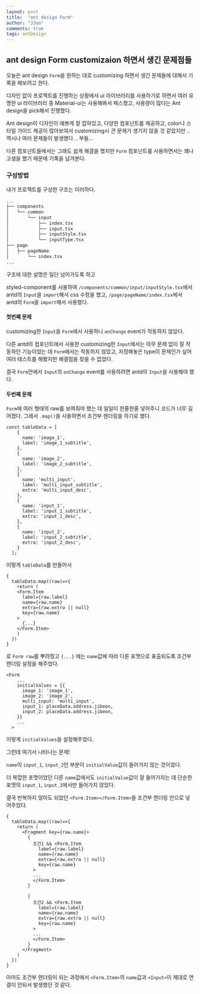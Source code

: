 ```yaml
---
layout: post
title:  "ant design Form"
author: "JJoo"
comments: true
tags: antDesign
---
```


## ant design Form customizaion 하면서 생긴 문제점들

오늘은 ant design `Form`을 원하는 대로 customizing 하면서 생긴 문제들에 대해서 기록을 해보려고 한다. 

디자인 없이 프로젝트를 진행하는 상황에서 ui 라이브러리를 사용하기로 하면서 여러 유명한 ui 라이브러리 중 Material-ui는 사용해봐서 패스했고, 사용량이 많다는 Ant design을 pick해서 진행했다. 

Ant design이 디자인이 예쁘게 잘 잡혀있고, 다양한 컴포넌트를 제공하고, color나 스타일 가이드 제공이 많아보여서 customizing시 큰 문제가 생기지 않을 것 같았지만 .. 
역시나 여러 문제들이 발생했다 .. 부들... 

다른 컴포넌트들에서는 그래도 쉽게 해결을 했지만 `Form` 컴포넌트를 사용하면서는 꽤나 고생을 했기 때문에 기록을 남겨본다. 

### 구성방법

내가 프로젝트를 구성한 구조는 이러하다. 

```bash
...
├── components
│   └── common
│       └── input
│           ├── index.tsx
│           ├── input.tsx
│           ├── inputStyle.tsx
│           └── inputType.tsx
├── page
│   ├── pageName
│       └── index.tsx
...
``` 
구조에 대한 설명은 일단 넘어가도록 하고 

styled-component를 사용하여 `/components/common/input/inputStyle.tsx`에서 antd의 `Input`을 `import`해서 css 수정을 했고, `/page/pageName/index.tsx`에서 antd의 `Form`을 `import`해서 사용했다. 

#### 첫번째 문제 

customizing한 `Input`을 `Form`에서 사용하니 `onChange` event가 작동하지 않았다. 

다른 antd의 컴포넌트에서 사용한 customizing한 `Input`에서는 아무 문제 없이 잘 작동하던 기능이었는 데 
`Form`에서는 작동하지 않았고, 지정해놓은 type이 문제인가 싶어 여러 테스트를 해봤지만 해결점을 찾을 수 없었다. 

결국 `Form`안에서 `Input`의 `onChange` event를 사용하려면 antd의 `Input`을 사용해야 했다. 

#### 두번째 문제 

`Form`에 여러 형태의 raw를 보여줘야 했는 데 일일이 한줄한줄 넣어주니 코드가 너무 길어졌다. 그래서 `.map()`을 사용하면서 조건부 렌더링을 하기로 했다. 

``` 
const tableData = [
    {
      name: 'image_1',
      label: 'image_1_subtitle',
    },
    {
      name: 'image_2',
      label: 'image_2_subtitle',
    },
    {
      name: 'multi_input',
      label: 'multi_input_subtitle',
      extra: 'multi_input_desc',
    },
    {
      name: 'input_1',
      label: 'input_1_subtitle',
      extra: 'input_1_desc',
    },
    {
      name: 'input_2',
      label: 'input_2_subtitle',
      extra: 'input_2_desc',
    }
  ];
```
이렇게 `tableData`를 만들어서 

```
{
  tableData.map((raw)=>{ 
    return (
    <Form.Item
      label={raw.label}
      name={raw.name}
      extra={raw.extra || null}
      key={raw.name}
    >
      {...}
    </Form.Item>
    )
  }) 
}
```

로 `Form raw`를 뿌려줬고 `{...}` 에는 `name`값에 따라 다른 포맷으로 표출되도록 조건부 렌더링 설정을 해주었다. 

```
<Form
    ... 
    initialValues = {{
      image_1: 'image_1',
      image_2: 'image_2',
      multi_input: 'multi_input',
      input_1: placeData.address.jibeon,
      input_2: placeData.address.jibeon,
    }}
    ...
  >
```

이렇게 `initialValues`을 설정해주었다. 

그런데 여기서 나타나는 문제! 

`name`이 `input_1`, `input_2`인 부분이 `initialValue`값이 들어가지 않는 것이었다. 

더 복잡한 포맷이었던 다른 `name`값에서도 `initialValue`값이 잘 들어가지는 데 단순한 포맷의 `input_1`, `input_2`에서만 들어가지 않았다. 

결국 반복하지 않아도 되었던 `<Form.Item></Form.Item>`을 조건부 렌더링 안으로 넣어주었다.

```
{
  tableData.map((raw)=>{ 
    return (
      <Fragment key={raw.name}>
        {
          조건1 && <Form.Item
            label={raw.label}
            name={raw.name}
            extra={raw.extra || null}
            key={raw.name}
          >
          ...
          </Form.Item>
        }
        
        {
          조건2 && <Form.Item
            label={raw.label}
            name={raw.name}
            extra={raw.extra || null}
            key={raw.name}
          >
          ...
          </Form.Item>
        }
      </Fragment>
    )
  }) 
}
```

아마도 조건부 렌더링이 되는 과정에서 `<Form.Item>`의 `name`값과 `<Input>`이 제대로 연결이 안되서 발생했던 것 같다. 
  
  

